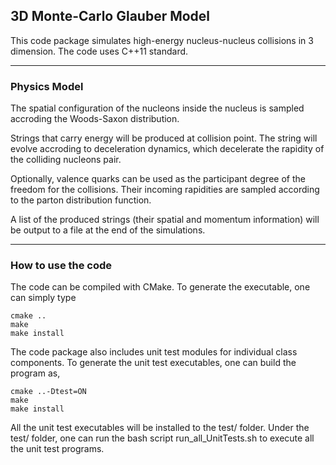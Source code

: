 ## 3D Monte-Carlo Glauber Model

This code package simulates high-energy nucleus-nucleus collisions in 3 dimension. The code uses C++11 standard. 

---

### Physics Model

The spatial configuration of the nucleons inside the nucleus is sampled accroding the Woods-Saxon distribution. 

Strings that carry energy will be produced at collision point. The string will evolve accroding to deceleration dynamics, which decelerate the rapidity of the colliding nucleons pair. 

Optionally, valence quarks can be used as the participant degree of the freedom for the collisions. Their incoming rapidities are sampled according to the parton distribution function.

A list of the produced strings (their spatial and momentum information) will be output to a file at the end of the simulations. 

---

### How to use the code

The code can be compiled with CMake. To generate the executable, one can simply type

	cmake ..
	make
	make install

The code package also includes unit test modules for individual class components. To generate the unit test executables, one can build the program as,
	
	cmake ..-Dtest=ON
	make
	make install

All the unit test executables will be installed to the test/ folder. Under the test/ folder, one can run the bash script run\_all\_UnitTests.sh to execute all the unit test programs.


